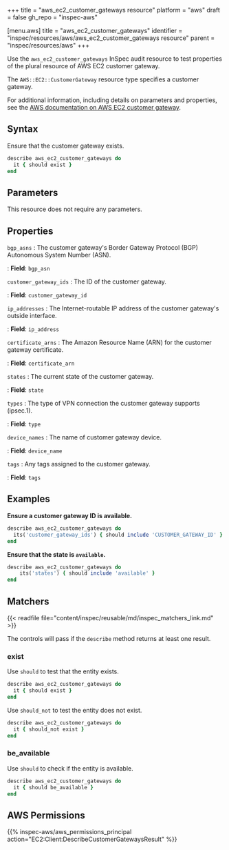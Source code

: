 +++
title = "aws_ec2_customer_gateways resource"
platform = "aws"
draft = false
gh_repo = "inspec-aws"

[menu.aws]
title = "aws_ec2_customer_gateways"
identifier = "inspec/resources/aws/aws_ec2_customer_gateways resource"
parent = "inspec/resources/aws"
+++

Use the `aws_ec2_customer_gateways` InSpec audit resource to test properties of the plural resource of AWS EC2 customer gateway.

The `AWS::EC2::CustomerGateway` resource type specifies a customer gateway.

For additional information, including details on parameters and properties, see the [AWS documentation on AWS EC2 customer gateway](https://docs.aws.amazon.com/AWSCloudFormation/latest/UserGuide/aws-resource-ec2-customer-gateway.html).

## Syntax

Ensure that the customer gateway exists.

```ruby
describe aws_ec2_customer_gateways do
  it { should exist }
end
```

## Parameters

This resource does not require any parameters.

## Properties

`bgp_asns`
: The customer gateway's Border Gateway Protocol (BGP) Autonomous System Number (ASN).

: **Field**: `bgp_asn`

`customer_gateway_ids`
: The ID of the customer gateway.

: **Field**: `customer_gateway_id`

`ip_addresses`
: The Internet-routable IP address of the customer gateway's outside interface.

: **Field**: `ip_address`

`certificate_arns`
: The Amazon Resource Name (ARN) for the customer gateway certificate.

: **Field**: `certificate_arn`

`states`
: The current state of the customer gateway.

: **Field**: `state`

`types`
: The type of VPN connection the customer gateway supports (ipsec.1).

: **Field**: `type`

`device_names`
: The name of customer gateway device.

: **Field**: `device_name`

`tags`
: Any tags assigned to the customer gateway.

: **Field**: `tags`

## Examples

**Ensure a customer gateway ID is available.**

```ruby
describe aws_ec2_customer_gateways do
  its('customer_gateway_ids') { should include 'CUSTOMER_GATEWAY_ID' }
end
```

**Ensure that the state is `available`.**

```ruby
describe aws_ec2_customer_gateways do
    its('states') { should include 'available' }
end
```

## Matchers

{{< readfile file="content/inspec/reusable/md/inspec_matchers_link.md" >}}

The controls will pass if the `describe` method returns at least one result.

### exist

Use `should` to test that the entity exists.

```ruby
describe aws_ec2_customer_gateways do
  it { should exist }
end
```

Use `should_not` to test the entity does not exist.

```ruby
describe aws_ec2_customer_gateways do
  it { should_not exist }
end
```

### be_available

Use `should` to check if the entity is available.

```ruby
describe aws_ec2_customer_gateways do
  it { should be_available }
end
```

## AWS Permissions

{{% inspec-aws/aws_permissions_principal action="EC2:Client:DescribeCustomerGatewaysResult" %}}
